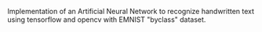 Implementation of an Artificial Neural Network to recognize handwritten text using tensorflow and opencv with EMNIST "byclass" dataset. 

